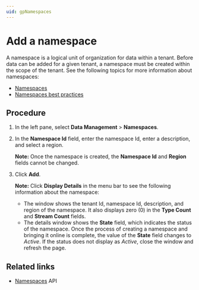 ```yaml
---
uid: gpNamespaces
---
```


# Add a namespace

A namespace is a logical unit of organization for data within a tenant. Before data can be added for a given tenant, a namespace must be created within the scope of the tenant. See the following topics for more information about namespaces:

- [Namespaces](xref:ccNamespaces)
- [Namespaces best practices](xref:bpNamespaces)

## Procedure

1. In the left pane, select **Data Management** > **Namespaces**.

3. In the **Namespace Id** field, enter the namespace Id, enter a description, and select a region. 

   **Note:** Once the namespace is created, the **Namespace Id** and **Region** fields cannot be changed.

4. Click **Add**.

   **Note:** Click **Display Details** in the menu bar to see the following information about the namespace:

    - The window shows the tenant Id, namespace Id, description, and region of the namespace. It also displays zero (0) in the **Type Count** and **Stream Count** fields.  
    - The details window shows the **State** field, which indicates the status of the namespace. Once the process of creating a namespace and bringing it online is complete, the value of the **State** field changes to *Active*. If the status does not display as *Active*, close the window and refresh the page. 

## Related links

- [Namespaces](xref:AccountNamespace_1) API

